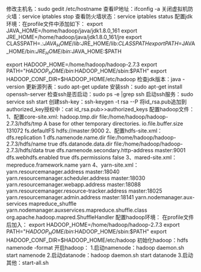 修改主机名：sudo gedit /etc/hostname
查看IP地址：ifconfig -a
关闭虚拟机防火墙：service iptables stop
查看防火墙状态：service iptables status
配置jdk环境：在profile文件中添加如下：
export	JAVA_HOME=/home/hadoop/java/jdk1.8.0_161
export	JRE_HOME=/home/hadoop/java/jdk1.8.0_161/jre
export	CLASSPATH=.:$JAVA_HOME/lib:$JRE_HOME/lib:$CLASSPATH
export	PATH=$JAVA_HOME/bin:$JRE_HOME/bin:$JAVA_HOME:$PATH

export	HADOOP_HOME=/home/hadoop/hadoop-2.7.3
export	PATH="$HADOOP_HOME/bin:$HADOOP_HOME/sbin:$PATH"
export 	HADOOP_CONF_DIR=$HADOOP_HOME/etc/hadoop
检查jdk版本：java -version
更新源列表：sudo apt-get update
安装ssh：sudo apt-get install openssh-server
检查ssh是否启动：sudo ps -e |grep ssh
启动ssh服务：sudo service ssh start
创建ssh-key：ssh-keygen -t rsa --P
将id_rsa.pub追加到authorized_key授权中：cat id_rsa.pub>>authorized_keys
配置hadoop文件：
1、配置core-site.xml:
<property>
   <name>hadoop.tmp.dir</name>
   <value>file:/home/hadoop/hadoop-2.7.3/hdfs/tmp</value>
   <description>A base for other temporary directories.</description>
 </property>
 <property>
  <name>io.file.buffer.size</name>
   <value>131072</value>
 </property>
 <property>
   <name>fs.defaultFS</name>
   <value>hdfs://master:9000</value>
 </property>
2、配置hdfs-site.xml：
<property>
 <name>dfs.replication</name>
   <value>1</value>
 </property>
 <property>
   <name>dfs.namenode.name.dir</name>
   <value>file:/home/hadoop/hadoop-2.7.3/hdfs/name</value>
   <final>true</final>
</property>
 <property>
   <name>dfs.datanode.data.dir</name>
   <value>file:/home/hadoop/hadoop-2.7.3/hdfs/data</value>
   <final>true</final>
 </property>
 <property>
  <name>dfs.namenode.secondary.http-address</name>
   <value>master:9001</value>
 </property>
 <property>
   <name>dfs.webhdfs.enabled</name>
   <value>true</value>
 </property>
 <property>
   <name>dfs.permissions</name>
   <value>false</value>
 </property>
3、mared-site.xml：
<property>
	<name>mepreduce.framework.name</name>
	<value>yarn</value>
</property>
4、yarn-site.xml：
<property>
 <name>yarn.resourcemanager.address</name>
   <value>master:18040</value>
 </property>
 <property>
   <name>yarn.resourcemanager.scheduler.address</name>
   <value>master:18030</value>
 </property>
 <property>
   <name>yarn.resourcemanager.webapp.address</name>
   <value>master:18088</value>
 </property>
 <property>
   <name>yarn.resourcemanager.resource-tracker.address</name>
   <value>master:18025</value>
 </property>
 <property>
   <name>yarn.resourcemanager.admin.address</name>
   <value>master:18141</value>
 </property>
 <property>
    <name>yarn.nodemanager.aux-services</name>
    <value>mapreduce_shuffle</value>
 </property>
 <property>
     <name>yarn.nodemanager.auxservices.mapreduce.shuffle.class</name>
     <value>org.apache.hadoop.mapred.ShuffleHandler</value>
 </property>
配置hadoop环境：
在profile文件后加入：
export HADOOP_HOME=/home/hadoop/hadoop-2.7.3
export PATH="$HADOOP_HOME/bin:$HADOOP_HOME/sbin:$PATH"
export HADOOP_CONF_DIR=$HADOOP_HOME/etc/hadoop
初始化hadoop：hdfs namenode -format
开启hadoop：
1.启动namenode：hadoop daemon.sh start namenode
2.启动datanode：hadoop daemon.sh start datanode
3.启动其他：start-all.sh